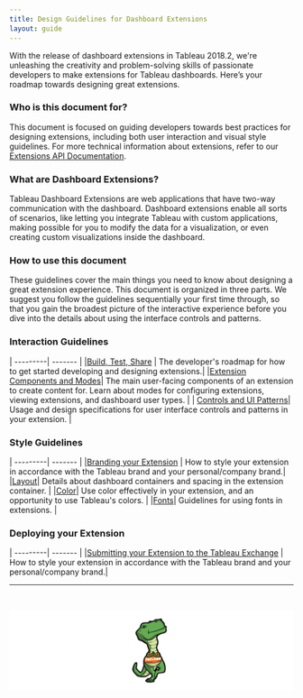 ```yaml
---
title: Design Guidelines for Dashboard Extensions
layout: guide
---
```


With the release of dashboard extensions in Tableau 2018.2, we're unleashing the creativity and problem-solving skills of passionate developers to make extensions for Tableau dashboards. Here’s your roadmap towards designing great extensions.

### Who is this document for?

This document is focused on guiding developers towards best practices for designing extensions, including both user interaction and visual style guidelines. For more technical information about extensions, refer to our <a href="{{site.baseurl}}/docs/trex_getstarted.html" target="_blank">Extensions API Documentation</a>.


### What are Dashboard Extensions?

Tableau Dashboard Extensions are web applications that have two-way communication with the dashboard. Dashboard extensions enable all sorts of scenarios, like letting you integrate Tableau with custom applications, making possible for you to modify the data for a visualization, or even creating custom visualizations inside the dashboard. 



### How to use this document

These guidelines cover the main things you need to know about designing a great extension experience. This document is organized in three parts. We suggest you follow the guidelines sequentially your first time through, so that you gain the broadest picture of the interactive experience before you dive into the details about using the interface controls and patterns.  



### Interaction Guidelines

| ---------| ------- | 
|[Build, Test, Share]({{site.baseurl}}/docs/Interaction_Guidelines/ux_build_test.html) | The developer's roadmap for how to get started developing and designing extensions.|
|[Extension Components and Modes]({{site.baseurl}}/docs/Interaction_Guidelines/ux_components_modes.html)| The main user-facing components of an extension to create content for. Learn about modes for configuring extensions, viewing extensions, and dashboard user types. |
| [Controls and UI Patterns]({{site.baseurl}}/docs/Interaction_Guidelines/ux_controls_ui_patterns.html)| Usage and design specifications for user interface controls and patterns in your extension. |




### Style Guidelines

| ---------| ------- | 
|[Branding your Extension]({{site.baseurl}}/docs/Style_Guidelines/ux_branding.html) | How to style your extension in accordance with the Tableau brand and your personal/company brand.|
|[Layout]({{site.baseurl}}/docs/Style_Guidelines/ux_layout.html)| Details about dashboard containers and spacing in the extension container. |
|[Color]({{site.baseurl}}/docs/Style_Guidelines/ux_color.html)| Use color effectively in your extension, and an opportunity to use Tableau's colors. |
|[Fonts]({{site.baseurl}}/docs/Style_Guidelines/ux_fonts.html)| Guidelines for using fonts in extensions. |


### Deploying your Extension

| ---------| ------- | 
|[Submitting your Extension to the Tableau Exchange]({{site.baseurl}}/docs/ux_extension_gallery.html) | How to style your extension in accordance with the Tableau brand and your personal/company brand.|


---
&nbsp;

![Extensions are made using a manifest file called a .trex! FreLard stands for the Seattle neighborhoods of Fremont and Wallingford, where Tableau's headquarters stands.](imgs/trex.png)
